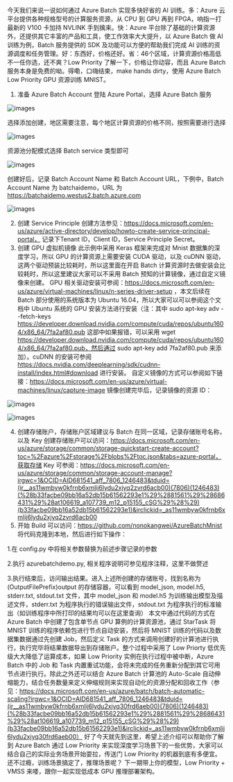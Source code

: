  今天我们来说一说如何通过 Azure Batch 实现多快好省的 AI 训练。多：Azure 云平台提供各种规格型号的计算服务资源，从 CPU 到 GPU 再到 FPGA，响指一打最新的 V100 卡加持 NVLINK 手到擒来。快：Azure 平台除了基础的计算资源外，还提供其它丰富的产品和工具，使工作效率大大提升，以 Azure Batch 做 AI 训练为例，Batch 服务提供的 SDK 及功能可以方便的帮助我们完成 AI 训练的资源调度和任务管理。好：东西好，价格还好。省：46个区域，计算资源价格高低不一任你选，还不爽？Low Priority 了解一下，价格让你动容，而且 Azure Batch 服务本身是免费的呦。得嘞，口嗨结束，make hands dirty，使用 Azure Batch Low Priority GPU 资源训练 MNIST。 
1. 准备 Azure Batch Account
登陆 Azure Portal，选择 Azure Batch 服务

![images](https://github.com/JanlenHu/OCPChinaPTSALLDOCS/blob/master/01.BLOG/images/多快好省%20--%20Azure%20Batch%20AI%20训练篇1.png)

选择添加创建，地区需要注意，每个地区计算资源的价格不同，按照需要进行选择

![images](https://github.com/JanlenHu/OCPChinaPTSALLDOCS/blob/master/01.BLOG/images/多快好省%20--%20Azure%20Batch%20AI%20训练篇2.png)

 资源池分配模式选择 Batch service 类型即可
 
![images](https://github.com/JanlenHu/OCPChinaPTSALLDOCS/blob/master/01.BLOG/images/多快好省%20--%20Azure%20Batch%20AI%20训练篇3.png)

创建好后，记录 Batch Account Name 和 Batch Account URL，下例中，Batch Account Name 为 batchaidemo，URL 为 https://batchaidemo.westus2.batch.azure.com

![images](https://github.com/JanlenHu/OCPChinaPTSALLDOCS/blob/master/01.BLOG/images/多快好省%20--%20Azure%20Batch%20AI%20训练篇4.png)

2. 创建 Service Principle
创建方法参见：https://docs.microsoft.com/en-us/azure/active-directory/develop/howto-create-service-principal-portal， 记录下Tenant ID，Client ID，Service Principle Secret。
3. 创建 GPU 虚拟机镜像
 此示例中采用 Keras 框架来完成对 Mnist 数据集的深度学习，所以 GPU 的计算资源上需要安装 CUDA 驱动，以及 cuDNN 驱动，这两个驱动预装比较耗时，所以这里面在开启 Batch 计算资源时去做安装会比较耗时，所以这里建议大家可以不采用 Batch 预知的计算镜像，通过自定义镜像来创建。
GPU 相关驱动安装可参阅：https://docs.microsoft.com/en-us/azure/virtual-machines/linux/n-series-driver-setup ，本文后续在 Batch 部分使用的系统版本为 Ubuntu 16.04，所以大家可以可以参阅这个文档中 Ubuntu 系统的 GPU 安装方法进行安装（注：其中 sudo apt-key adv --fetch-keys https://developer.download.nvidia.com/compute/cuda/repos/ubuntu1604/x86_64/7fa2af80.pub 这部中如果报错，可以采用 wget https://developer.download.nvidia.com/compute/cuda/repos/ubuntu1604/x86_64/7fa2af80.pub，然后通过 sudo apt-key add 7fa2af80.pub 来添加）。cuDNN 的安装可参阅 https://docs.nvidia.com/deeplearning/sdk/cudnn-install/index.html#download 进行安装。
自定义镜像的方式可以参阅如下链接：https://docs.microsoft.com/en-us/azure/virtual-machines/linux/capture-image
镜像创建完毕后，记录镜像的资源 ID：

![images](https://github.com/JanlenHu/OCPChinaPTSALLDOCS/blob/master/01.BLOG/images/多快好省%20--%20Azure%20Batch%20AI%20训练篇5.png)

![images](https://github.com/JanlenHu/OCPChinaPTSALLDOCS/blob/master/01.BLOG/images/多快好省%20--%20Azure%20Batch%20AI%20训练篇6.png)

4. 创建存储账户，存储账户区域建议与 Batch 在同一区域，记录存储账号名称，以及 Key
创建存储账户可以访问：https://docs.microsoft.com/en-us/azure/storage/common/storage-quickstart-create-account?toc=%2Fazure%2Fstorage%2Fblobs%2Ftoc.json&tabs=azure-portal，获取存储 Key 可参阅：https://docs.microsoft.com/en-us/azure/storage/common/storage-account-manage?irgwc=1&OCID=AID681541_aff_7806_1246483&tduid=(ir__as11wmbyw0kfrnb6xmlij6lydu2xjyq2zvrd6acb00)(7806)(1246483)(%28b33facbe09bb16a52db15b61562293e1%29%2881561%29%28686431%29%28at106619_a107739_m12_p15155_cSG%29%28%29)(b33facbe09bb16a52db15b61562293e1)&irclickid=_as11wmbyw0kfrnb6xmlij6lydu2xjyq2zvrd6acb00
5. 开始 Build
可以访问：https://github.com/nonokangwei/AzureBatchMnist 将代码克隆到本地，然后进行如下操作：

1.在 config.py 中将相关参数替换为前述步骤记录的参数

2.执行 azurebatchdemo.py, 相关程序说明可参见程序注释，这里不做赘述

3.执行结束后，访问输出结果。进入上述所创建的存储账号，找到名称为 (OutputFilePrefix)output 的存储容器，可以看到 model_json, model.h5, stderr.txt, stdout.txt 文件，其中 model_json 和 model.h5 为训练输出模型及描述文件，stderr.txt 为程序执行的错误输出文件，stdout.txt 为程序执行的标准输出（如训练程序中所打印的结果均可以在这里查询）
        本文中通过代码的方式在 Azure Batch 中创建了包含单节点 GPU 算例的计算资源池，通过 StarTask 将 MNIST 训练的程序依赖包进行节点自动安装，然后将 MNIST 训练的代码以及数据集数据通过先创建 Job，然后定义 Task 的方式来调用创建好的计算池进行执行，执行完毕将结果数据导出到存储账户。整个过程中采用了 Low Priorty 低优先级大大降低了运算成本，如果 Low Priority 实例在执行过程中被中断，Azure Batch 中的 Job 和 Task 内置重试功能，会将未完成的任务重新分配到其它可用节点进行执行。除此之外还可以结合 Azure Batch 计算池的 Auto-Scale 自动伸缩能力，结合任务数量来定义伸缩规则来实现自动化的资源分配和回收工作（参见：https://docs.microsoft.com/en-us/azure/batch/batch-automatic-scaling?irgwc=1&OCID=AID681541_aff_7806_1246483&tduid=(ir__as11wmbyw0kfrnb6xmlij6lydu2xjyq30frd6aeb00)(7806)(1246483)(%28b33facbe09bb16a52db15b61562293e1%29%2881561%29%28686431%29%28at106619_a107739_m12_p15155_cSG%29%28%29)(b33facbe09bb16a52db15b61562293e1)&irclickid=_as11wmbyw0kfrnb6xmlij6lydu2xjyq30frd6aeb00）
        好了今天就先到这里，希望上述介绍可以帮助你了解到 Azure Batch 通过 Low Priority 来实现深度学习场景下的一些优势，大家可以结合自己的实际业务场景开始耍拉，传送门 Low Priority 的机器到底有多便宜。还不过瘾，训练场景搞定了，推理场景呢？ 下一期带上你的模型，Low Priority + VMSS 来喽，跟你一起实现低成本 GPU 推理部署架构。
